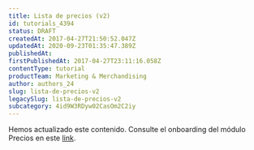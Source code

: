 ```yaml
---
title: Lista de precios (v2)
id: tutorials_4394
status: DRAFT
createdAt: 2017-04-27T21:50:52.047Z
updatedAt: 2020-09-23T01:35:47.389Z
publishedAt: 
firstPublishedAt: 2017-04-27T23:11:16.058Z
contentType: tutorial
productTeam: Marketing & Merchandising
author: authors_24
slug: lista-de-precios-v2
legacySlug: lista-de-precios-v2
subcategory: 4id9W3RDyw02CasOm2C2iy
---
```


Hemos actualizado este contenido. Consulte el onboarding del módulo Precios en este [link](https://help.vtex.com/tracks/precios-101--6f8pwCns3PJHqMvQSugNfP).
